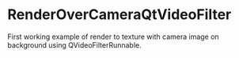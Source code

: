 # RenderOverCameraQtVideoFilter
First working example of render to texture with camera image on background using QVideoFilterRunnable.
